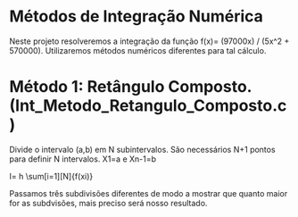 # Métodos de Integração Numérica

<p>Neste projeto resolveremos a integração da função f(x)= (97000x) / (5x^2 + 570000). Utilizaremos métodos numéricos diferentes para tal cálculo. </p>

# Método 1: Retângulo Composto. (Int_Metodo_Retangulo_Composto.c)

<p>Divide o intervalo (a,b) em N subintervalos. São necessários N+1 pontos para definir N intervalos. X1=a e Xn-1=b </p>

<p>I= h \sum[i=1][N]{f(xi)} </p>

Passamos três subdivisões diferentes de modo a mostrar que quanto maior for as subdvisões, mais preciso será nosso resultado. 
